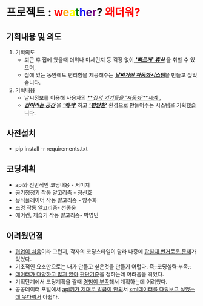 # 프로젝트 : <span style="color:red">w</span><span style="color:orange">e</span><span style="color:yellow">a</span><span style="color:green">t</span><span style="color:blue">h</span><span style="color:indigo">e</span><span style="color:purple">r</span>? <span style="color:red">왜더워?</span>

## 기획내용 및 의도
1. 기획의도 
    - 퇴근 후 집에 왔을때 더위나 미세먼지 등 걱정 없이<u> **_'빠르게' 휴식_**</u> 을 취할 수 있으며, 
    - 집에 있는 동안에도 편리함을 제공해주는 <u>**_날씨기반 자동화시스템_**</u>을 만들고 싶었습니다.
2. 기획내용
    - 날씨정보를 이용해 사용자의 <u>**_집의 기기들을  '자동화'_**시켜 </u>, 
    - <u>**_집이라는 공간_**</u> 을 <u>**_'쾌적'_**</u> 하고 <u>**_'편안한'_**</u> 환경으로 만들어주는 시스템을 기획했습니다.

## 사전설치
 - pip install -r requirements.txt

## 코딩계획
 - api와 전반적인 코딩내용 - 서미지
 - 공기청정기 작동 알고리즘 - 정신호 
 - 뮤직플레이어 작동 알고리즘 - 양주화 
 - 조명 작동 알고리즘- 선종웅 
 - 에어컨, 제습기 작동 알고리즘- 박영민
 
## 어려웠던점
 - <u>협업이 처음</u>이라 그런지, 각자의 코딩스타일이 달라 나중에 <u>합칠때 번거로운 문제</u>가 있었다.
 - 기초적인 요소만으로는 내가 만들고 싶은것을 만들기 어렵다. ~~즉, 코딩실력 부족..~~
 - <u>데이터가 다양하고 많지 않아</u> <u>판단기준</u>을 정하는데 어려움을 겪었다.
 - 기획단계에서 코딩계획을 짤때 <u>경험이 부족</u>해서 계획하는데 어려웠다. 
 - 공공데이터 포털에서 <u>api키가 제대로 발급이 안되</u>서 <u>xml데이터를 다뤄보고 싶었는데 못다뤄서</u> 아쉽다.